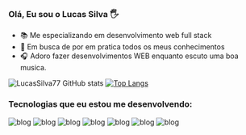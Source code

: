 ### Olá, Eu sou o Lucas Silva 🖐


- 📚 Me especializando em desenvolvimento web full stack
- 🎯 Em busca de por em pratica todos os meus conhecimentos 
- 🎧 Adoro fazer desenvolvimentos WEB enquanto escuto uma boa musica.

![LucasSilva77 GitHub stats](https://github-readme-stats.vercel.app/api?username=LucasSilva77&show_icons=true&theme=radical)
[![Top Langs](https://github-readme-stats.vercel.app/api/top-langs/?username=LucasSilva77&layout=compact&theme=radical)](https://github.com/anuraghazra/github-readme-stats)

### Tecnologias que eu estou me desenvolvendo:



![blog](https://img.shields.io/badge/HTML5-E34F26?style=for-the-badge&logo=html5&logoColor=white)
![blog](https://img.shields.io/badge/CSS3-1572B6?style=for-the-badge&logo=css3&logoColor=white)
![blog](https://img.shields.io/badge/JavaScript-323330?style=for-the-badge&logo=javascript&logoColor=F7DF1E)
![blog](https://img.shields.io/badge/React-20232A?style=for-the-badge&logo=react&logoColor=61DAFB)
![blog](https://img.shields.io/badge/Java-ED8B00?style=for-the-badge&logo=openjdk&logoColor=white)
![blog](https://img.shields.io/badge/MySQL-00000F?style=for-the-badge&logo=mysql&logoColor=white)
![blog](https://img.shields.io/badge/Amazon_AWS-232F3E?style=for-the-badge&logo=amazon-aws&logoColor=white)


